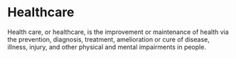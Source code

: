 # Healthcare
Health care, or healthcare, is the improvement or maintenance of health via the prevention, diagnosis, treatment, amelioration or cure of disease, illness, injury, and other physical and mental impairments in people.
